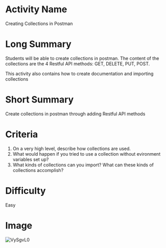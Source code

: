 # Activity Name

Creating Collections in Postman

# Long Summary

Students will be able to create collections in postman. The content of the collections are the 4 Restful API methods: GET, DELETE, PUT, POST. 

This activity also contains how to create documentation and importing collections

# Short Summary

Create collections in postman through adding Restful API methods

# Criteria

1. On a very high level, describe how collections are used.
2. What would happen if you tried to use a collection without evironment variables set up?
3. What kinds of collections can you import? What can these kinds of collections accomplish?

# Difficulty

Easy

# Image

![VySgvL0](https://i.imgur.com/VySgvL0.png)
